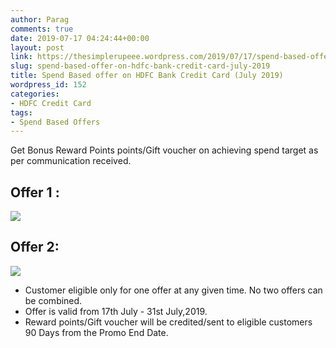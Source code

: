 ```yaml
---
author: Parag
comments: true
date: 2019-07-17 04:24:44+00:00
layout: post
link: https://thesimplerupeee.wordpress.com/2019/07/17/spend-based-offer-on-hdfc-bank-credit-card-july-2019/
slug: spend-based-offer-on-hdfc-bank-credit-card-july-2019
title: Spend Based offer on HDFC Bank Credit Card (July 2019)
wordpress_id: 152
categories:
- HDFC Credit Card
tags:
- Spend Based Offers
---
```





Get Bonus Reward Points points/Gift voucher on achieving spend target as per communication received.







## **Offer 1 :**





![](https://thesimplerupeee.files.wordpress.com/2020/05/32c03-hdfc-july-offer1.png)





## **Offer 2:**





![](https://thesimplerupeee.files.wordpress.com/2020/05/09717-hdfc-july-offer2.png)





  * Customer eligible only for one offer at any given time. No two offers can be combined.
  * Offer is valid from 17th July - 31st July,2019. 
  * Reward points/Gift voucher will be credited/sent to eligible customers 90 Days from the Promo End Date.  


